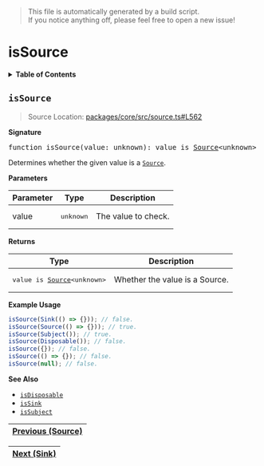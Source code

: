 > This file is automatically generated by a build script.<br>If you notice anything off, please feel free to open a new issue!

# isSource

<details><summary><b>Table of Contents</b></summary>

1. [<code>isSource</code>](#isSource)</details>

## <a name="isSource"></a><code>isSource</code>

> Source Location: [packages\/core\/src\/source.ts#L562](..\/..\/packages\/core\/src\/source.ts#L562)

<b>Signature</b>

<pre>function isSource(value: unknown): value is <a href="00-Source.md#Source-Interface">Source</a>&lt;unknown&gt;</pre>

Determines whether the given value is a <code>[Source](00-Source.md#Source)</code>.

<b>Parameters</b>

| Parameter | Type | Description |
| --- | --- | --- |
| value | <pre lang="ts">unknown</pre> | The value to check. |

<b>Returns</b>

| Type | Description |
| --- | --- |
| <pre>value is [Source](00-Source.md#Source-Interface)&lt;unknown&gt;</pre> | Whether the value is a Source. |

<b>Example Usage</b>

```ts
isSource(Sink(() => {})); // false.
isSource(Source(() => {})); // true.
isSource(Subject()); // true.
isSource(Disposable()); // false.
isSource({}); // false.
isSource(() => {}); // false.
isSource(null); // false.
```

<b>See Also</b>

- <code>[isDisposable](..\/01-api-disposable\/01-isDisposable.md#isDisposable)</code>
- <code>[isSink](03-isSink.md#isSink)</code>
- <code>[isSubject](..\/05-api-subject\/01-isSubject.md#isSubject)</code><br>

| [Previous \(Source\)](00-Source.md#readme) |
| --- |

<div align="right">

| [Next \(Sink\)](02-Sink.md#readme) |
| --- |
</div>
